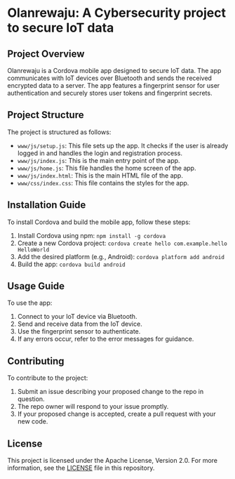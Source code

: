 # Olanrewaju: A Cybersecurity project to secure IoT data

## Project Overview

Olanrewaju is a Cordova mobile app designed to secure IoT data. The app communicates with IoT devices over Bluetooth and sends the received encrypted data to a server. The app features a fingerprint sensor for user authentication and securely stores user tokens and fingerprint secrets.

## Project Structure

The project is structured as follows:

- `www/js/setup.js`: This file sets up the app. It checks if the user is already logged in and handles the login and registration process.
- `www/js/index.js`: This is the main entry point of the app.
- `www/js/home.js`: This file handles the home screen of the app.
- `www/js/index.html`: This is the main HTML file of the app.
- `www/css/index.css`: This file contains the styles for the app.

## Installation Guide

To install Cordova and build the mobile app, follow these steps:

1. Install Cordova using npm: `npm install -g cordova`
2. Create a new Cordova project: `cordova create hello com.example.hello HelloWorld`
3. Add the desired platform (e.g., Android): `cordova platform add android`
4. Build the app: `cordova build android`

## Usage Guide

To use the app:

1. Connect to your IoT device via Bluetooth.
2. Send and receive data from the IoT device.
3. Use the fingerprint sensor to authenticate.
4. If any errors occur, refer to the error messages for guidance.

## Contributing

To contribute to the project:

1. Submit an issue describing your proposed change to the repo in question.
2. The repo owner will respond to your issue promptly.
3. If your proposed change is accepted, create a pull request with your new code.

## License

This project is licensed under the Apache License, Version 2.0. For more information, see the [LICENSE](LICENSE) file in this repository.

